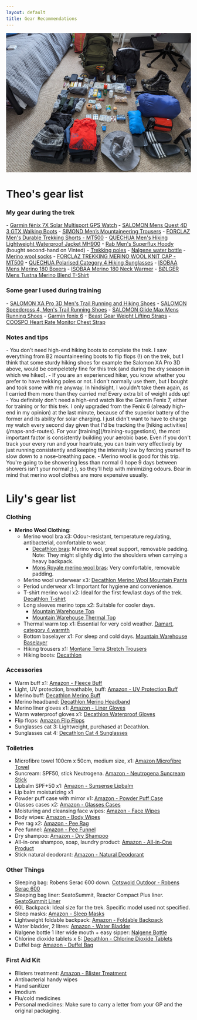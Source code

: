 ```yaml
---
layout: default
title: Gear Recommendations
---
```


![Packing all the gear before departing](/images/allgear.jpg)

# Theo's gear list
<h3>My gear during the trek</h3>
- <a href="https://www.amazon.co.uk/gp/product/B09M47L4HN/ref=ppx_yo_dt_b_search_asin_image?ie=UTF8&th=1" target="_blank">Garmin fēnix 7X Solar Multisport GPS Watch</a>
- <a href="https://www.amazon.co.uk/SALOMON-Quest-Hiking-Magnet-Quarry/dp/B08LGCFXFV/ref=sr_1_2?crid=3EC394DYKBQ7T&keywords=-%2BSALOMON%2BMens%2BQuest%2B4D%2B3%2BGTX%2BWalking%2BBoots&qid=1700755189&s=sports&sprefix=salomon%2Bmens%2Bquest%2B4d%2B3%2Bgtx%2Bwalking%2Bboots%2B%2Csports%2C93&sr=1-2&th=1&psc=1" target="_blank">SALOMON Mens Quest 4D 3 GTX Walking Boots</a>
- <a href="https://www.decathlon.co.uk/p/men-s-mountaineering-trousers-alpinism-light-evo-grey/_/R-p-334254?mc=8648882" target="_blank">SIMOND Men’s Mountaineering Trousers</a>
- <a href="https://www.decathlon.co.uk/p/men-s-durable-trekking-shorts-mt500/_/R-p-329049?mc=8789676" target="_blank">FORCLAZ Men's Durable Trekking Shorts - MT500</a>
- <a href="https://www.decathlon.co.uk/p/men-s-hiking-lightweight-waterproof-jacket-mh900/_/R-p-150330?mc=8382335" target="_blank">QUECHUA Men's Hiking Lightweight Waterproof Jacket MH900</a>
- <a href="https://rab.equipment/uk/superflux-hoody-aw20" target="_blank">Rab Men's Superflux Hoody</a> (bought second-hand on Vinted)
- <a href="https://www.amazon.co.uk/gp/product/B0B494RBQV/ref=ppx_yo_dt_b_search_asin_image?ie=UTF8&th=1" target="_blank">Trekking poles</a>
- <a href="https://www.amazon.co.uk/Nalgene-WH-Sustain-Bottle-cerulean/dp/B08JCP9R65/ref=sr_1_4?crid=3UCT3GMU6SK5U&keywords=nalgene%2Bbottle%2B1l&qid=1700755011&s=sports&sprefix=nalgene%2Bbottle%2B1l%2Csports%2C90&sr=1-4&th=1" target="_blank">Nalgene water bottle</a>
- <a href="https://www.amazon.co.uk/gp/product/B082V9MYY2/ref=ppx_yo_dt_b_search_asin_image?ie=UTF8&th=1&psc=1" target="_blank">Merino wool socks</a>
- <a href="https://www.decathlon.co.uk/p/trekking-merino-wool-knit-cap-mt500/_/R-p-302969?mc=8546154" target="_blank">FORCLAZ TREKKING MERINO WOOL KNIT CAP - MT500</a>
- <a href="https://www.decathlon.co.uk/p/adult-polarised-category-4-hiking-sunglasses-black/_/R-p-181313?mc=8548667" target="_blank">QUECHUA Polarised Category 4 Hiking Sunglasses</a>
- <a href="https://www.sportpursuit.com/catalog/product/view/id/1042456" target="_blank">ISOBAA Mens Merino 180 Boxers</a>
- <a href="https://www.sportpursuit.com/catalog/product/view/id/1042699" target="_blank">ISOBAA Merino 180 Neck Warmer</a>
- <a href="https://www.sportpursuit.com/catalog/product/view/id/2103337" target="_blank">BØLGER Mens Tustna Merino Blend T-Shirt</a>


<h3>Some gear I used during training</h3>
- <a href="https://www.amazon.co.uk/dp/B01HD6SV72/ref=twister_B0CG6D5DKF?th=1&psc=1" target="_blank">SALOMON XA Pro 3D Men's Trail Running and Hiking Shoes</a>
- <a href="https://www.amazon.co.uk/gp/product/B017SR0BB0/ref=ppx_yo_dt_b_search_asin_title?ie=UTF8&th=1&psc=1" target="_blank">SALOMON Speedcross 4, Men's Trail Running Shoes</a>
- <a href="https://startfitness.co.uk/collections/all/products/salomon-glide-max-mens-running-shoes-black" target="_blank">SALOMON Glide Max Mens Running Shoes</a>
- <a href="https://www.amazon.co.uk/gp/product/B07VVM1VM6/ref=ppx_yo_dt_b_search_asin_title?ie=UTF8&th=1" target="_blank">Garmin fenix 6</a>
- <a href="https://www.amazon.co.uk/gp/product/B0713W56XZ/ref=ppx_yo_dt_b_asin_title_o08_s00?ie=UTF8&psc=1" target="_blank">Beast Gear Weight Lifting Straps</a>
- <a href="https://https://www.amazon.co.uk/gp/product/B07D4J5VDK/ref=ppx_yo_dt_b_asin_title_o03_s00?ie=UTF8&psc=1" target="_blank"> COOSPO Heart Rate Monitor Chest Strap</a>

<h3>Notes and tips</h3>
- You don't need high-end hiking boots to complete the trek. I saw everything from B2 mountaineering boots to flip flops (!) on the trek, but I think that some sturdy hiking shoes for example the Salomon XA Pro 3D above, would be compeletely fine for this trek (and during the dry season in which we hiked).
- If you are an experienced hiker, you know whether you prefer to have trekking poles or not. I don't normally use them, but I bought and took some with me anyway. In hindsight, I wouldn't take them again, as I carried them more than they carried me! Every extra bit of weight adds up!
- You definitely don't need a high-end watch like the Garmin Fenix 7, either for training or for this trek. I only upgraded from the Fenix 6 (already high-end in my opinion) at the last minute, because of the superior battery of the former and its ability for solar charging. I just didn't want to have to charge my watch every second day given that I'd be tracking the [hiking activities](/maps-and-routes). For your [training](/training-suggestions), the most important factor is consistently building your aerobic base. Even if you don't track your every run and your heartrate, you can train very effectively by just running consistently and keeping the intensity low by forcing yourself to slow down to a nose-breathing pace.
- Merino wool is good for this trip. You're going to be showering less than normal (I hope 9 days between showers isn't your normal ;) ), so they'll help with minimizing odours. Bear in mind that merino wool clothes are more expensive usually.



# Lily's gear list


<h3>Clothing</h3>
<ul>
    <li><strong>Merino Wool Clothing</strong>: 
        <ul>
            <li>Merino wool bra x3: Odour-resistant, temperature regulating, antibacterial, comfortable to wear. 
                <ul>
                    <li><a href="https://www.decathlon.co.uk/p/bra-merino-wool-mt500/_/R-p-324119?mc=8601370">Decathlon bras</a>: Merino wool, great support, removable padding. Note: They might slightly dig into the shoulders when carrying a heavy backpack.</li>
                    <li><a href="https://www.alpinetrek.co.uk/mons-royale-womens-sierra-sports-bra-sports-bra/">Mons Royale merino wool bras</a>: Very comfortable, removable padding.</li>
                </ul>
            </li>
            <li>Merino wool underwear x3: <a href="https://www.decathlon.co.uk/p/merino-wool-mountain-pants-mt500/_/R-p-306971?mc=8544730&c=PURPLE">Decathlon Merino Wool Mountain Pants</a></li>
            <li>Period underwear x1: Important for hygiene and convenience.</li>
            <li>T-shirt merino wool x2: Ideal for the first few/last days of the trek. <a href="https://www.decathlon.co.uk/p/women-s-short-sleeved-merino-wool-trekking-travel-t-shirt-travel-100/_/R-p-6455?mc=8664893&c=ORANGE">Decathlon T-shirt</a></li>
            <li>Long sleeves merino tops x2: Suitable for cooler days.
                <ul>
                    <li><a href="https://www.mountainwarehouse.com/merino-womens-top--pants-set-p44049.aspx/black/">Mountain Warehouse Top</a></li>
                    <li><a href="https://www.mountainwarehouse.com/merino-womens-zip-neck-thermal-top-ii-p44044.aspx/black/">Mountain Warehouse Thermal Top</a></li>
                </ul>
            </li>
            <li>Thermal warm top x1: Essential for very cold weather. <a href="https://www.damart.co.uk/c-323813-grade-4">Damart, category 4 warmth</a></li>
            <li>Bottom baselayer x1: For sleep and cold days. <a href="https://www.mountainwarehouse.com/merino-womens-top--pants-set-p44049.aspx/black/">Mountain Warehouse Baselayer</a></li>
            <li>Hiking trousers x1: <a href="https://montane.com/products/montane-womens-terra-stretch-trousers">Montane Terra Stretch Trousers</a></li>
            <li>Hiking boots: <a href="https://www.decathlon.co.uk/">Decathlon</a></li>
        </ul>
    </li>
</ul>

<h3>Accessories</h3>
<ul>
    <li>Warm buff x1: <a href="https://www.amazon.co.uk/dp/B0162VW7KG?ref=ppx_yo2ov_dt_b_product_details&th=1">Amazon - Fleece Buff</a></li>
    <li>Light, UV protection, breathable, buff: <a href="https://www.amazon.co.uk/gp/product/B07KGPCST3/ref=ppx_yo_dt_b_asin_title_o01_s00?ie=UTF8&psc=1">Amazon - UV Protection Buff</a></li>
    <li>Merino buff: <a href="https://www.decathlon.co.uk/p/mp/buff/buff-lightweight-merino-wool/_/R-p-cd034019-56b2-47a2-bcf1-55ec8c44f572?mc=cd034019-56b2-47a2-bcf1-55ec8c44f572_c3.c251">Decathlon Merino Buff</a></li>
    <li>Merino headband: <a href="https://www.decathlon.co.uk/p/merino-wool-trekking-headband-mt500/_/R-p-329167">Decathlon Merino Headband</a></li>
    <li>Merino liner gloves x1: <a href="https://www.amazon.co.uk/dp/B07TY11DVF?ref=ppx_yo2ov_dt_b_product_details&th=1&psc=1">Amazon - Liner Gloves</a></li>
    <li>Warm waterproof gloves x1: <a href="https://www.decathlon.co.uk/p/dextrous-waterproof-mountaineering-gloves-black/_/R-p-328074?mc=8602494&c=black">Decathlon Waterproof Gloves</a></li>
    <li>Flip flops: <a href="https://www.amazon.co.uk/dp/B08Y68JRS8?ref=ppx_yo2ov_dt_b_product_details&th=1&psc=1">Amazon Flip Flops</a></li>
    <li>Sunglasses cat 3: Lightweight, purchased at Decathlon.</li>
    <li>Sunglasses cat 4: <a href="https://www.decathlon.co.uk/p/adult-hiking-sunglasses-mh570-category-4-polarised/_/R-p-330063?mc=8615921&c=black">Decathlon Cat 4 Sunglasses</a></li>
</ul>

<h3>Toiletries</h3>
<ul>
    <li>Microfibre towel 100cm x 50cm, medium size, x1: <a href="https://www.amazon.co.uk/dp/B076VC2CQP?ref=ppx_yo2ov_dt_b_product_details&th=1&psc=1">Amazon Microfibre Towel</a></li>
    <li>Suncream: SPF50, stick Neutrogena. <a href="https://www.amazon.co.uk/dp/B00HNSSV0S?psc=1&ref=ppx_yo2ov_dt_b_product_details">Amazon - Neutrogena Suncream Stick</a></li>
    <li>Lipbalm SPF+50 x1: <a href="https://www.amazon.co.uk/Sunsense-Sun-Protection-Balm-SPF50/dp/B001EJOF7A/ref=sr_1_30?crid=3VMSC6FR8STHT&keywords=lip%2Bspf%2B40&qid=1685625500&sprefix=lip%2Bspf40%2Caps%2C128&sr=8-30&th=1">Amazon - Sunsense Lipbalm</a></li>
    <li>Lip balm moisturizing x1</li>
    <li>Powder puff case with mirror x1: <a href="https://www.amazon.co.uk/dp/B09XVFD8DQ?psc=1&ref=ppx_yo2ov_dt_b_product_details">Amazon - Powder Puff Case</a></li>
    <li>Glasses cases x2: <a href="https://www.amazon.co.uk/dp/B091GTKBP7?ref=ppx_yo2ov_dt_b_product_details&th=1">Amazon - Glasses Cases</a></li>
    <li>Moisturing and cleansing face wipes: <a href="https://www.amazon.co.uk/dp/B00G3JNU8Q?ref=ppx_yo2ov_dt_b_product_details&th=1">Amazon - Face Wipes</a></li>
    <li>Body wipes: <a href="https://www.amazon.co.uk/dp/B09WJGPWHG?ref=ppx_yo2ov_dt_b_product_details&th=1">Amazon - Body Wipes</a></li>
    <li>Pee rag x2: <a href="https://www.amazon.co.uk/gp/product/B098TQS6GX/ref=ox_sc_act_title_1?smid=A9VMC1CMG0Q8&psc=1">Amazon - Pee Rag</a></li>
    <li>Pee funnel: <a href="https://www.amazon.co.uk/gp/product/B00OHRF5X4/ref=ox_sc_act_title_2?smid=A5JL2HN5PIDFK&psc=1">Amazon - Pee Funnel</a></li>
    <li>Dry shampoo: <a href="https://www.amazon.co.uk/gp/product/B092MX31M1/ref=ppx_yo_dt_b_asin_title_o01_s00?ie=UTF8&th=1">Amazon - Dry Shampoo</a></li>
    <li>All-in-one shampoo, soap, laundry product: <a href="https://www.amazon.co.uk/gp/product/B01MFGB8AI/ref=ppx_yo_dt_b_asin_title_o09_s00?ie=UTF8&th=1">Amazon - All-in-One Product</a></li>
    <li>Stick natural deodorant: <a href="https://www.amazon.co.uk/dp/B082VM87FL?psc=1&ref=ppx_yo2ov_dt_b_product_details">Amazon - Natural Deodorant</a></li>
</ul>

<h3>Other Things</h3>
<ul>
    <li>Sleeping bag: Robens Serac 600 down. <a href="https://www.cotswoldoutdoor.com/p/robens-serac-600-short-sleeping-bag-D2144080.html">Cotswold Outdoor - Robens Serac 600</a></li>
    <li>Sleeping bag liner: SeatoSummit, Reactor Compact Plus liner. <a href="https://seatosummit.co.uk/products/thermolite-reactor-compact-plus-liner?variant=44784935534866">SeatoSummit Liner</a></li>
    <li>60L Backpack: Ideal size for the trek. Specific model used not specified.</li>
    <li>Sleep masks: <a href="https://www.amazon.co.uk/gp/product/B0BRPYKGCR/ref=ppx_yo_dt_b_asin_title_o06_s00?ie=UTF8&th=1">Amazon - Sleep Masks</a></li>
    <li>Lightweight foldable backpack: <a href="https://www.amazon.co.uk/dp/B0B93YFNSH?ref=ppx_yo2ov_dt_b_product_details&th=1">Amazon - Foldable Backpack</a></li>
    <li>Water bladder, 2 litres: <a href="https://www.amazon.co.uk/Hydration-Bladder-Opening-Reservoir-Military/dp/B07SX2PRHL/ref=sr_1_1_sspa?crid=1QU475U5HWDLO&keywords=water%2Bbladder&qid=1685117954&s=sports&sprefix=water%2Bbladd%2Csports%2C103&sr=1-1-spons&sp_csd=d2lkZ2V0TmFtZT1zcF9hdGY&th=1">Amazon - Water Bladder</a></li>
    <li>Nalgene bottle 1 liter wide mouth + easy sipper: <a href="https://nalgene.com/water-bottles/wide-mouth/">Nalgene Bottle</a></li>
    <li>Chlorine dioxide tablets x 5: <a href="https://www.decathlon.co.uk/p/chlorine-dioxide-tablets/_/R-p-X8286419?mc=8286419&utm_term=8286419-1725110&&iv_=__iv_p_1_g_111786233417_c_482897796161_w_aud-323333744639:pla-329717981502_n_g_d_c_v__l__t__r_x_pla_y_15177021_f_local_o_8286419-1725110_z_GB_i_en_j_329717981502_s_1379_e__h_9044911_ii__vi__&gad_source=1&gclid=CjwKCAiAmZGrBhAnEiwAo9qHiZ4d5-9-KV9Fa5P9WI57f9WugIx7jz0CHf4BSLv9zcWGJ5i3OCdhFBoC8XAQAvD_BwE&gclsrc=aw.ds">Decathlon - Chlorine Dioxide Tablets</a></li>
    <li>Duffel bag: <a href="https://www.amazon.co.uk/dp/B09CG7L7X6?psc=1&ref=ppx_yo2ov_dt_b_product_details">Amazon - Duffel Bag</a></li>
</ul>

<h3>First Aid Kit</h3>
<ul>
    <li>Blisters treatment: <a href="https://www.amazon.co.uk/gp/product/B0053Y61JW/ref=ppx_yo_dt_b_asin_title_o01_s00?ie=UTF8&th=1">Amazon - Blister Treatment</a></li>
    <li>Antibacterial handy wipes</li>
    <li>Hand sanitizer</li>
    <li>Imodium</li>
    <li>Flu/cold medicines</li>
    <li>Personal medicines: Make sure to carry a letter from your GP and the original packaging.</li>
</ul>